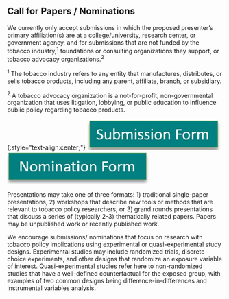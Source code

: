 ## Call for Papers / Nominations

We currently only accept submissions in which the proposed presenter’s primary affiliation(s)  are at a college/university, research center, or government agency, and for submissions that are not funded by the tobacco industry,<sup>1</sup> foundations or consulting organizations they support, or tobacco advocacy organizations.<sup>2</sup>
 
<sup>1</sup>  The tobacco industry refers to any entity that manufactures, distributes, or sells tobacco products, including any parent, affiliate, branch, or subsidiary.
 
<sup>2</sup>  A tobacco advocacy organization is a not-for-profit, non-governmental organization that uses litigation, lobbying, or public education to influence public policy regarding tobacco products.

{:style="text-align:center;"}
[![Submission Form](submission_form.jpg)](https://docs.google.com/forms/d/e/1FAIpQLSfZbPQ3fzYBDddCQ7a9Bj3mHfeZOXuhW-rIMcfz5_B4t7N6ag/viewform)
[![Nomination Form](nomination_form.jpg)](https://forms.gle/RxnyWKCXAnnqm7818)



Presentations may take one of three formats: 1) traditional single-paper presentations, 2) workshops that describe new tools or methods that are relevant to tobacco policy researchers, or 3) grand rounds presentations that discuss a series of (typically 2-3) thematically related papers. Papers may be unpublished work or recently published work.

 
We encourage submissions/ nominations that focus on research with tobacco policy implications using experimental or quasi-experimental study designs. Experimental studies may include randomized trials, discrete choice experiments, and other designs that randomize an exposure variable of interest. Quasi-experimental studies refer here to non-randomized studies that have a well-defined counterfactual for the exposed group, with examples of two common designs being difference-in-differences and instrumental variables analysis.
